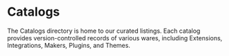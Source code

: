 # Catalogs

The Catalogs directory is home to our curated listings. Each catalog provides version-controlled records of various wares, including Extensions, Integrations, Makers, Plugins, and Themes.

